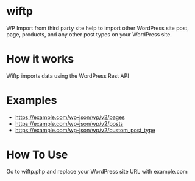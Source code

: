 # wiftp
WP Import from third party site help to import other WordPress site post, page, products, and any other post types on your WordPress site.
# How it works
Wiftp imports data using the WordPress Rest API
# Examples
* https://example.com/wp-json/wp/v2/pages
* https://example.com/wp-json/wp/v2/posts
* https://example.com/wp-json/wp/v2/custom_post_type
# How To Use
Go to wiftp.php and replace your WordPress site URL with example.com